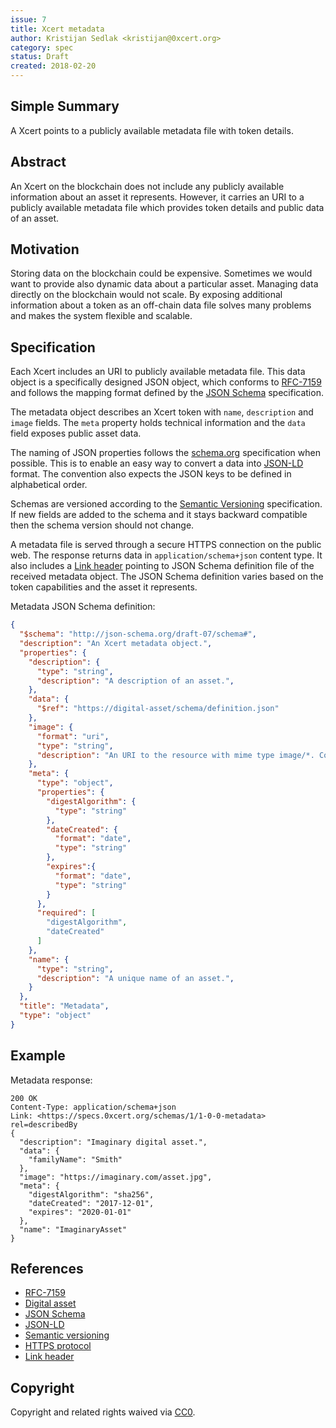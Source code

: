 ```yaml
---
issue: 7
title: Xcert metadata
author: Kristijan Sedlak <kristijan@0xcert.org>
category: spec
status: Draft
created: 2018-02-20
---
```


## Simple Summary

A Xcert points to a publicly available metadata file with token details.

## Abstract

An Xcert on the blockchain does not include any publicly available information about an asset it represents. However, it carries an URI to a publicly available metadata file which provides token details and public data of an asset. 

## Motivation

Storing data on the blockchain could be expensive. Sometimes we would want to provide also dynamic data about a particular asset. Managing data directly on the blockchain would not scale. By exposing additional information about a token as an off-chain data file solves many problems and makes the system flexible and scalable.

## Specification

Each Xcert includes an URI to publicly available metadata file. This data object is a specifically designed JSON object, which conforms to [RFC-7159](https://en.wikipedia.org/wiki/JSON) and follows the mapping format defined by the [JSON Schema](http://json-schema.org) specification.

The metadata object describes an Xcert token with `name`, `description` and `image` fields. The `meta` property holds technical information and the `data` field exposes public asset data.

The naming of JSON properties follows the [schema.org](http://schema.org/) specification when possible. This is to enable an easy way to convert a data into [JSON-LD](https://json-ld.org/) format. The convention also expects the JSON keys to be defined in alphabetical order.

Schemas are versioned according to the [Semantic Versioning](https://semver.org/) specification. If new fields are added to the schema and it stays backward compatible then the schema version should not change.

A metadata file is served through a secure HTTPS connection on the public web. The response returns data in `application/schema+json` content type. It also includes a [Link header](https://www.w3.org/wiki/LinkHeader) pointing to JSON Schema definition file of the received metadata object. The JSON Schema definition varies based on the token capabilities and the asset it represents.

Metadata JSON Schema definition:

```json
{
  "$schema": "http://json-schema.org/draft-07/schema#",
  "description": "An Xcert metadata object.",
  "properties": {
    "description": {
      "type": "string",
      "description": "A description of an asset.",
    },
    "data": {
      "$ref": "https://digital-asset/schema/definition.json"
    },
    "image": {
      "format": "uri",
      "type": "string",
      "description": "An URI to the resource with mime type image/*. Consider making any images at a width between 320 and 1080 pixels and aspect ratio between 1.91:1 and 4:5 inclusive."
    },
    "meta": {
      "type": "object",
      "properties": {
        "digestAlgorithm": {
          "type": "string"
        },
        "dateCreated": {
          "format": "date",
          "type": "string"
        },
        "expires":{
          "format": "date",
          "type": "string"
        }
      },
      "required": [
        "digestAlgorithm",
        "dateCreated"
      ]
    },
    "name": {
      "type": "string",
      "description": "A unique name of an asset.",
    }
  },    
  "title": "Metadata",
  "type": "object"
}
```

## Example

Metadata response:

```
200 OK
Content-Type: application/schema+json
Link: <https://specs.0xcert.org/schemas/1/1-0-0-metadata> rel=describedBy
{
  "description": "Imaginary digital asset.",
  "data": {
    "familyName": "Smith"
  },
  "image": "https://imaginary.com/asset.jpg",
  "meta": {
    "digestAlgorithm": "sha256",
    "dateCreated": "2017-12-01",
    "expires": "2020-01-01"
  },
  "name": "ImaginaryAsset"
}
```

## References

* [RFC-7159](https://en.wikipedia.org/wiki/JSON)
* [Digital asset](https://en.wikipedia.org/wiki/Digital_asset)
* [JSON Schema](http://json-schema.org/)
* [JSON-LD](https://json-ld.org/)
* [Semantic versioning](https://semver.org/)
* [HTTPS protocol](https://en.wikipedia.org/wiki/HTTPS)
* [Link header](https://www.w3.org/wiki/LinkHeader)

## Copyright

Copyright and related rights waived via [CC0](https://creativecommons.org/publicdomain/zero/1.0/).
